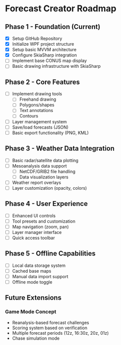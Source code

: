 # Forecast Creator Roadmap

## Phase 1 - Foundation (Current)
- [x] Setup GitHub Repository
- [x] Initialize WPF project structure
- [x] Setup basic MVVM architecture
- [x] Configure SkiaSharp integration
- [ ] Implement base CONUS map display
- [ ] Basic drawing infrastructure with SkiaSharp

## Phase 2 - Core Features
- [ ] Implement drawing tools
  - [ ] Freehand drawing
  - [ ] Polygons/shapes
  - [ ] Text annotations
  - [ ] Contours
- [ ] Layer management system
- [ ] Save/load forecasts (JSON)
- [ ] Basic export functionality (PNG, KML)

## Phase 3 - Weather Data Integration
- [ ] Basic radar/satellite data plotting
- [ ] Mesoanalysis data support
  - [ ] NetCDF/GRIB2 file handling
  - [ ] Data visualization layers
- [ ] Weather report overlays
- [ ] Layer customization (opacity, colors)

## Phase 4 - User Experience
- [ ] Enhanced UI controls
- [ ] Tool presets and customization
- [ ] Map navigation (zoom, pan)
- [ ] Layer manager interface
- [ ] Quick access toolbar

## Phase 5 - Offline Capabilities
- [ ] Local data storage system
- [ ] Cached base maps
- [ ] Manual data import support
- [ ] Offline mode toggle

## Future Extensions
### Game Mode Concept
- Reanalysis-based forecast challenges
- Scoring system based on verification
- Multiple forecast periods (12z, 16:30z, 20z, 01z)
- Chase simulation mode